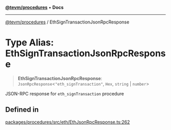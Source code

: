 [**@tevm/procedures**](../README.md) • **Docs**

***

[@tevm/procedures](../globals.md) / EthSignTransactionJsonRpcResponse

# Type Alias: EthSignTransactionJsonRpcResponse

> **EthSignTransactionJsonRpcResponse**: `JsonRpcResponse`\<`"eth_signTransaction"`, `Hex`, `string` \| `number`\>

JSON-RPC response for `eth_signTransaction` procedure

## Defined in

[packages/procedures/src/eth/EthJsonRpcResponse.ts:262](https://github.com/evmts/tevm-monorepo/blob/main/packages/procedures/src/eth/EthJsonRpcResponse.ts#L262)
